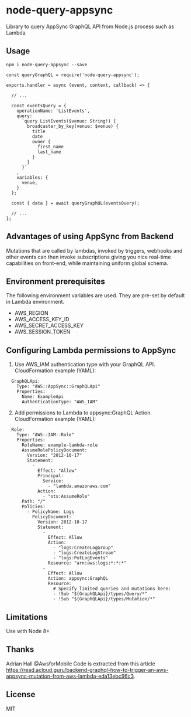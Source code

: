 # node-query-appsync

Library to query AppSync GraphQL API from Node.js process such as Lambda

## Usage

```
npm i node-query-appsync --save
```

```
const queryGraphQL = require('node-query-appsync');

exports.handler = async (event, context, callback) => {

  // ...

  const eventsQuery = {
    operationName: 'ListEvents',
    query:
      `query ListEvents($venue: String!) {
        broadcaster_by_key(venue: $venue) {
          title
          date
          owner {
            first_name
            last_name
          }
        }
      }`
    ,
    variables: {
      venue,
    }
  };

  const { data } = await queryGraphQL(eventsQuery);

  // ...
};

```

## Advantages of using AppSync from Backend

Mutations that are called by lambdas, invoked by triggers, webhooks and other events can then invoke subscriptions giving you nice real-time capabilities on front-end, while maintaining uniform global schema.

## Environment prerequisites

The following environment variables are used. They are pre-set by default in Lambda environment.

- AWS_REGION
- AWS_ACCESS_KEY_ID
- AWS_SECRET_ACCESS_KEY
- AWS_SESSION_TOKEN

## Configuring Lambda permissions to AppSync

1) Use AWS_IAM authentication type with your GraphQL API.
CloudFormation example (YAML):

```
  GraphQLApi:
    Type: "AWS::AppSync::GraphQLApi"
    Properties:
      Name: ExampleApi
      AuthenticationType: "AWS_IAM"
```

2) Add permissions to Lambda to appsync:GraphQL Action.
CloudFormation example (YAML):

```
  Role:
    Type: "AWS::IAM::Role"
    Properties:
      RoleName: example-lambda-role
      AssumeRolePolicyDocument:
        Version: "2012-10-17"
        Statement:
          -
            Effect: "Allow"
            Principal:
              Service:
                - "lambda.amazonaws.com"
            Action:
              - "sts:AssumeRole"
      Path: "/"
      Policies:
        - PolicyName: Logs
          PolicyDocument:
            Version: 2012-10-17
            Statement:
              -
                Effect: Allow
                Action:
                  - "logs:CreateLogGroup"
                  - "logs:CreateLogStream"
                  - "logs:PutLogEvents"
                Resource: "arn:aws:logs:*:*:*"
              -
                Effect: Allow
                Action: appsync:GraphQL
                Resource:
                  # Specify limited queries and mutations here:
                  - !Sub "${GraphQLApi}/types/Query/*"
                  - !Sub "${GraphQLApi}/types/Mutation/*"
```

## Limitations

Use with Node 8+

## Thanks

Adrian Hall @AwsforMobile
Code is extracted from this article https://read.acloud.guru/backend-graphql-how-to-trigger-an-aws-appsync-mutation-from-aws-lambda-eda13ebc96c3.

## License
MIT
